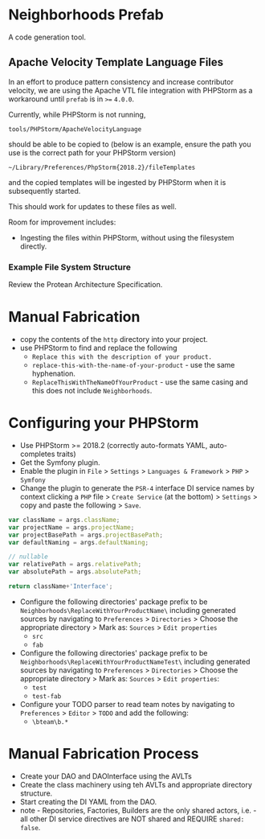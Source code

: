 # Neighborhoods Prefab
A code generation tool.


## Apache Velocity Template Language Files

In an effort to produce pattern consistency and increase contributor velocity, we are using the Apache VTL file integration with PHPStorm as a workaround until `prefab` is in `>=` `4.0.0`.

Currently, while PHPStorm is not running,

`tools/PHPStorm/ApacheVelocityLanguage`

should be able to be copied to (below is an example, ensure the path you use is the correct path for your PHPStorm version)

`~/Library/Preferences/PhpStorm{2018.2}/fileTemplates`

and the copied templates will be ingested by PHPStorm when it is subsequently started.

This should work for updates to these files as well.

Room for improvement includes:
* Ingesting the files within PHPStorm, without using the filesystem directly.

### Example File System Structure
Review the Protean Architecture Specification.

# Manual Fabrication
* copy the contents of the `http` directory into your project.
* use PHPStorm to find and replace the following
    * `Replace this with the description of your product.`
    * `replace-this-with-the-name-of-your-product` - use the same hyphenation.
    * `ReplaceThisWithTheNameOfYourProduct` - use the same casing and this does not include `Neighborhoods`.

# Configuring your PHPStorm
* Use PHPStorm >= 2018.2 (correctly auto-formats YAML, auto-completes traits)
* Get the Symfony plugin.
* Enable the plugin in `File` > `Settings` > `Languages & Framework` > `PHP` > `Symfony`
* Change the plugin to generate the `PSR-4` interface DI service names by context clicking a `PHP` file > `Create Service` (at the bottom) > `Settings` > copy and paste the following > `Save`.
```javascript
var className = args.className;
var projectName = args.projectName;
var projectBasePath = args.projectBasePath;
var defaultNaming = args.defaultNaming;

// nullable
var relativePath = args.relativePath;
var absolutePath = args.absolutePath;

return className+'Interface';
```
* Configure the following directories' package prefix to be `Neighborhoods\ReplaceWithYourProductName\` including generated sources by navigating to `Preferences` > `Directories` > Choose the appropriate directory > Mark as: `Sources` > `Edit properties`
    * `src`
    * `fab`
* Configure the following directories' package prefix to be `Neighborhoods\ReplaceWithYourProductNameTest\` including generated sources by navigating to `Preferences` > `Directories` > Choose the appropriate directory > Mark as: `Sources` > `Edit properties`:
    * `test`
    * `test-fab`
* Configure your TODO parser to read team notes by navigating to `Preferences` > `Editor` > `TODO` and add the following:
    * `\bteam\b.*`

# Manual Fabrication Process
* Create your DAO and DAOInterface using the AVLTs
* Create the class machinery using teh AVLTs and appropriate directory structure.
* Start creating the DI YAML from the DAO.
* note - Repositories, Factories, Builders are the only shared actors, i.e. - all other DI service directives are NOT shared and REQUIRE `shared: false`.